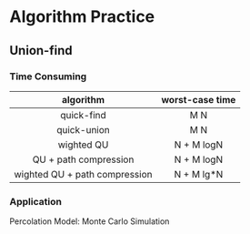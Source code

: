 # Algorithm Practice

## Union-find 
### Time Consuming
|           algorithm           | worst-case time |
| :---------------------------: | :-------------: |
|          quick-find           |       M N       |
|          quick-union          |       M N       |
|          wighted QU           |   N + M logN    |
|     QU + path compression     |   N + M logN    |
| wighted QU + path compression |   N + M lg*N    |

### Application
Percolation Model: Monte Carlo Simulation

